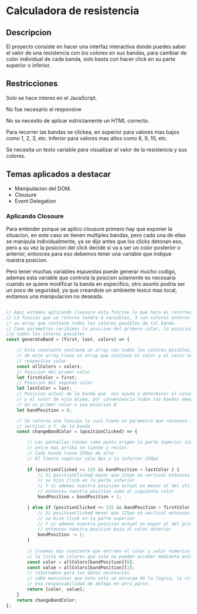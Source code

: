 # Calculadora de resistencia

## Descripcion

El proyecto consiste en hacer una interfaz interactiva donde puedes saber el valor de una resistencia con los colores en sus bandas, para cambiar de color individual de cada banda, solo basta con hacer click en su parte superior o inferior.

## Restricciones

Solo se hace interes en el JavaScript.

No fue necesario el responsive

No se necesito de aplicar estrictamente un HTML correcto.

Para recorrer las bandas se clickea, en superior para valores mas bajos como 1, 2, 3, etc. Inferior para valores mas altos como 8, 9, 10, etc.

Se necesita un texto variable para visualizar el valor de la resistencia y sus colores.

## Temas aplicados a destacar

- Manipulacion del DOM.
- Clousure
- Event Delegation

### Aplicando  Closoure

Para entender porque se aplico clousure primero hay que exponer la situacion, en este caso se tienen multiples bandas, pero cada una de ellas se manipula individualmente, ya se dijo antes que los clicks detonan eso, pero a su vez la posicion del click decide si va a ser un color posterior o anterior, entonces para eso debemos tener una variable que indique nuestra posicion.

Pero tener muchas variables espuestas puede generar mucho codigo, ademas esta variable que controla la posicion solamente es necesaria cuando se quiere modificar la banda en especifico, otro asunto podria ser un poco de seguridad, ya que creandole un ambiente lexico mas local, evitamos una manipulacion no deseada.

```javascript

// Aqui estamos aplicando clousure esta funcion lo que hara es retornar otra funcion pero
// La funcion que se retorna tendra 4 varaibles, 3 son valores enteros y la restante es
// un array que contiene todos los colores posibles de tal banda.
// Como parametros recibimos la posicion del primero color, la posicion del ultimo color
//y todos los colores posibles
const generateBand = (first, last, colors) => {

    // Esta constante contiene un array con todos los colores posibles, cada valor 
    // de este array tiene un array que contiene el color y el valor numerico del 
    // respectivo color 
    const allColors = colors;
    // Posicion del primer color
    let firstColor = first;
    // Posicion del segundo color
    let lastColor = last;
    // Posicion actual de la banda que  nos ayuda a determinar el color
    // y el valor de esta misma, por conveniencia todas las bandas emepzaran
    // en su primer color o sea posicion 0
    let bandPosition = 0;

    // Se retorna una funcion la cual tiene un parametro que reconoce la coordenada
    // vertical o Y, de la banda
    const changeBandColor = (positionClicked) => {

        // Las pantallas tienen como punto origen la parte superior izquierda, por lo que
        // entre mas arriba se tiende a restar.
        // Cada banda tiene 250px de alto
        // El limite superior vale 0px y la inferior 250px
        
        if (positionClicked >= 125 && bandPosition < lastColor ) {
            // Si positionClicked mayor que 125px en vertical entonces se da entendido que
            // se hizo click en la parte inferior
            // Y si ademas nuestra posicion actual es menor al del ultimo color
            // entonces nuestra position sube al siguiente color
            bandPosition = bandPosition + 1;

        } else if (positionClicked <= 125 && bandPosition > firstColor ) {
            // Si positionClicked menor que 125px en vertical entonces se da entendido que
            // se hizo click en la parte superior
            // Y si ademas nuestra posicion actual es mayor al del primer color
            // entonces nuestra position baja al color anterior
            bandPosition -= 1;
        }
        
        // creamos dos constante que extraen el color y valor numerico de
        // la lista de colores que solo se pueden acceder mediante esta funcion.
        const color = allColors[bandPosition][0];
        const value = allColors[bandPosition][1];
        // retornamos para los datos necesarios
        // cabe mencionar que esto solo se encarga de la logica, lo visual aun no se modifica
        // esa responsabilidad de delega en otra parte.
        return [color, value];
    }
    return changeBandColor;
};
```